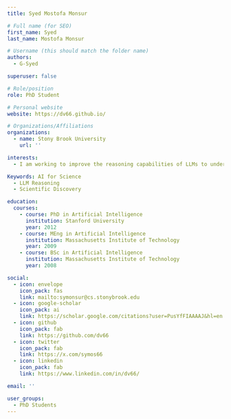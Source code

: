 ```yaml
---
title: Syed Mostofa Monsur

# Full name (for SEO)
first_name: Syed
last_name: Mostofa Monsur

# Username (this should match the folder name)
authors:
  - G-Syed

superuser: false

# Role/position
role: PhD Student

# Personal website
website: https://dv66.github.io/

# Organizations/Affiliations
organizations:
  - name: Stony Brook University
    url: ''

interests:
  - I am working to improve the reasoning capabilities of LLMs to understand scientific text. That includes applying NLP/AI techniques to improve how these models interpret and reason over complex scientific literature. I am broadly interested in extending these techniques to assist scientific discoveries and support research innovation through AI models.

Keywords: AI for Science
  - LLM Reasoning
  - Scientific Discovery

education:
  courses:
    - course: PhD in Artificial Intelligence
      institution: Stanford University
      year: 2012
    - course: MEng in Artificial Intelligence
      institution: Massachusetts Institute of Technology
      year: 2009
    - course: BSc in Artificial Intelligence
      institution: Massachusetts Institute of Technology
      year: 2008

social:
  - icon: envelope
    icon_pack: fas
    link: mailto:symonsur@cs.stonybrook.edu
  - icon: google-scholar
    icon_pack: ai
    link: https://scholar.google.com/citations?user=PusYfFIAAAAJ&hl=en
  - icon: github
    icon_pack: fab
    link: https://github.com/dv66
  - icon: twitter
    icon_pack: fab
    link: https://x.com/symos66
  - icon: linkedin
    icon_pack: fab
    link: https://www.linkedin.com/in/dv66/

email: ''

user_groups:
  - PhD Students
---
```

